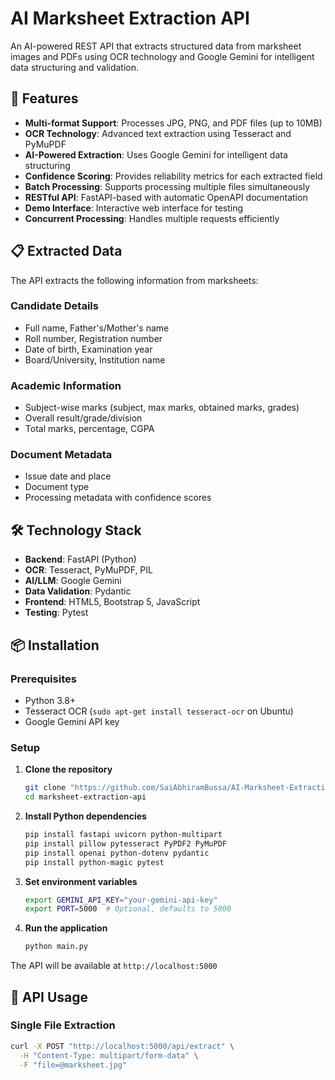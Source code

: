 # AI Marksheet Extraction API

An AI-powered REST API that extracts structured data from marksheet images and PDFs using OCR technology and Google Gemini for intelligent data structuring and validation.

## 🚀 Features

- **Multi-format Support**: Processes JPG, PNG, and PDF files (up to 10MB)
- **OCR Technology**: Advanced text extraction using Tesseract and PyMuPDF
- **AI-Powered Extraction**: Uses Google Gemini for intelligent data structuring
- **Confidence Scoring**: Provides reliability metrics for each extracted field
- **Batch Processing**: Supports processing multiple files simultaneously
- **RESTful API**: FastAPI-based with automatic OpenAPI documentation
- **Demo Interface**: Interactive web interface for testing
- **Concurrent Processing**: Handles multiple requests efficiently

## 📋 Extracted Data

The API extracts the following information from marksheets:

### Candidate Details
- Full name, Father's/Mother's name
- Roll number, Registration number
- Date of birth, Examination year
- Board/University, Institution name

### Academic Information
- Subject-wise marks (subject, max marks, obtained marks, grades)
- Overall result/grade/division
- Total marks, percentage, CGPA

### Document Metadata
- Issue date and place
- Document type
- Processing metadata with confidence scores

## 🛠️ Technology Stack

- **Backend**: FastAPI (Python)
- **OCR**: Tesseract, PyMuPDF, PIL
- **AI/LLM**: Google Gemini
- **Data Validation**: Pydantic
- **Frontend**: HTML5, Bootstrap 5, JavaScript
- **Testing**: Pytest

## 📦 Installation

### Prerequisites

- Python 3.8+
- Tesseract OCR (`sudo apt-get install tesseract-ocr` on Ubuntu)
- Google Gemini API key

### Setup

1. **Clone the repository**
   ```bash
   git clone "https://github.com/SaiAbhiramBussa/AI-Marksheet-Extraction-API.git"
   cd marksheet-extraction-api
   ```

2. **Install Python dependencies**
   ```bash
   pip install fastapi uvicorn python-multipart
   pip install pillow pytesseract PyPDF2 PyMuPDF
   pip install openai python-dotenv pydantic
   pip install python-magic pytest
   ```

3. **Set environment variables**
   ```bash
   export GEMINI_API_KEY="your-gemini-api-key"
   export PORT=5000  # Optional, defaults to 5000
   ```

4. **Run the application**
   ```bash
   python main.py
   ```

The API will be available at `http://localhost:5000`

## 🔧 API Usage

### Single File Extraction

```bash
curl -X POST "http://localhost:5000/api/extract" \
  -H "Content-Type: multipart/form-data" \
  -F "file=@marksheet.jpg"
